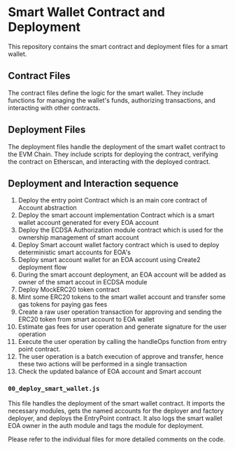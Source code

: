 # Smart Wallet Contract and Deployment

This repository contains the smart contract and deployment files for a smart wallet.

## Contract Files

The contract files define the logic for the smart wallet. They include functions for managing the wallet's funds, authorizing transactions, and interacting with other contracts.

## Deployment Files

The deployment files handle the deployment of the smart wallet contract to the EVM Chain. They include scripts for deploying the contract, verifying the contract on Etherscan, and interacting with the deployed contract.

## Deployment and Interaction sequence

1. Deploy the entry point Contract which is an main core contract of Account abstraction
2. Deploy the smart account implementation Contract which is a smart wallet account generated for every EOA account
3. Deploy the ECDSA Authorization module contract which is used for the ownership management of smart account
4. Deploy Smart account wallet factory contract which is used to deploy deterministic smart accounts for EOA's
5. Deploy smart account wallet for an EOA account using Create2 deployment flow
6. During the smart account deployment, an EOA account will be added as owner of the smart accout in ECDSA module
7. Deploy MockERC20 token contract
8. Mint some ERC20 tokens to the smart wallet account and transfer some gas tokens for paying gas fees
9. Create a raw user operation transaction for approving and sending the ERC20 token from smart account to EOA wallet
10. Estimate gas fees for user operation and generate signature for the user operation
11. Execute the user operation by calling the handleOps function from entry point contract.
12. The user operation is a batch execution of approve and transfer, hence these two actions will be performed in a single transaction
13. Check the updated balance of EOA account and Smart account

### `00_deploy_smart_wallet.js`

This file handles the deployment of the smart wallet contract. It imports the necessary modules, gets the named accounts for the deployer and factory deployer, and deploys the EntryPoint contract. It also logs the smart wallet EOA owner in the auth module and tags the module for deployment.

Please refer to the individual files for more detailed comments on the code.

